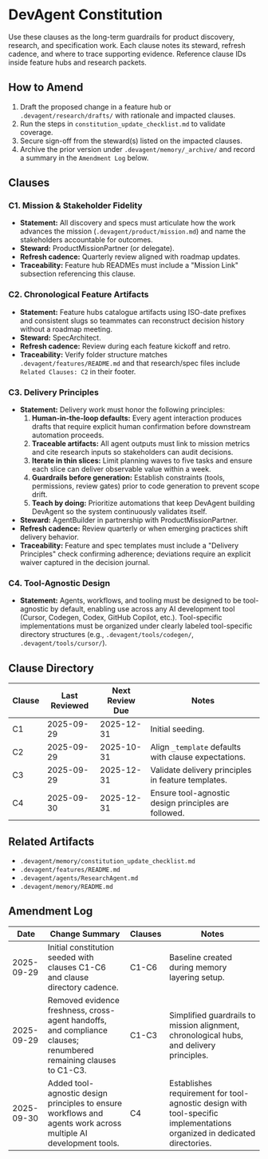 # DevAgent Constitution

Use these clauses as the long-term guardrails for product discovery, research, and specification work. Each clause notes its steward, refresh cadence, and where to trace supporting evidence. Reference clause IDs inside feature hubs and research packets.

## How to Amend

1. Draft the proposed change in a feature hub or `.devagent/research/drafts/` with rationale and impacted clauses.
2. Run the steps in `constitution_update_checklist.md` to validate coverage.
3. Secure sign-off from the steward(s) listed on the impacted clauses.
4. Archive the prior version under `.devagent/memory/_archive/` and record a summary in the `Amendment Log` below.

## Clauses

### C1. Mission & Stakeholder Fidelity
- **Statement:** All discovery and specs must articulate how the work advances the mission (`.devagent/product/mission.md`) and name the stakeholders accountable for outcomes.
- **Steward:** ProductMissionPartner (or delegate).
- **Refresh cadence:** Quarterly review aligned with roadmap updates.
- **Traceability:** Feature hub READMEs must include a "Mission Link" subsection referencing this clause.

### C2. Chronological Feature Artifacts
- **Statement:** Feature hubs catalogue artifacts using ISO-date prefixes and consistent slugs so teammates can reconstruct decision history without a roadmap meeting.
- **Steward:** SpecArchitect.
- **Refresh cadence:** Review during each feature kickoff and retro.
- **Traceability:** Verify folder structure matches `.devagent/features/README.md` and that research/spec files include `Related Clauses: C2` in their footer.

### C3. Delivery Principles
- **Statement:** Delivery work must honor the following principles:
  1. **Human-in-the-loop defaults:** Every agent interaction produces drafts that require explicit human confirmation before downstream automation proceeds.
  2. **Traceable artifacts:** All agent outputs must link to mission metrics and cite research inputs so stakeholders can audit decisions.
  3. **Iterate in thin slices:** Limit planning waves to five tasks and ensure each slice can deliver observable value within a week.
  4. **Guardrails before generation:** Establish constraints (tools, permissions, review gates) prior to code generation to prevent scope drift.
  5. **Teach by doing:** Prioritize automations that keep DevAgent building DevAgent so the system continuously validates itself.
- **Steward:** AgentBuilder in partnership with ProductMissionPartner.
- **Refresh cadence:** Review quarterly or when emerging practices shift delivery behavior.
- **Traceability:** Feature and spec templates must include a "Delivery Principles" check confirming adherence; deviations require an explicit waiver captured in the decision journal.

### C4. Tool-Agnostic Design
- **Statement:** Agents, workflows, and tooling must be designed to be tool-agnostic by default, enabling use across any AI development tool (Cursor, Codegen, Codex, GitHub Copilot, etc.). Tool-specific implementations must be organized under clearly labeled tool-specific directory structures (e.g., `.devagent/tools/codegen/`, `.devagent/tools/cursor/`).

## Clause Directory

| Clause | Last Reviewed | Next Review Due | Notes |
|--------|----------------|-----------------|-------|
| C1 | 2025-09-29 | 2025-12-31 | Initial seeding.
| C2 | 2025-09-29 | 2025-10-31 | Align `_template` defaults with clause expectations.
| C3 | 2025-09-29 | 2025-12-31 | Validate delivery principles in feature templates.
| C4 | 2025-09-30 | 2025-12-31 | Ensure tool-agnostic design principles are followed.

## Related Artifacts

- `.devagent/memory/constitution_update_checklist.md`
- `.devagent/features/README.md`
- `.devagent/agents/ResearchAgent.md`
- `.devagent/memory/README.md`

## Amendment Log

| Date | Change Summary | Clauses | Notes |
|------|----------------|---------|-------|
| 2025-09-29 | Initial constitution seeded with clauses C1-C6 and clause directory cadence. | C1-C6 | Baseline created during memory layering setup.
| 2025-09-29 | Removed evidence freshness, cross-agent handoffs, and compliance clauses; renumbered remaining clauses to C1-C3. | C1-C3 | Simplified guardrails to mission alignment, chronological hubs, and delivery principles.
| 2025-09-30 | Added tool-agnostic design principles to ensure workflows and agents work across multiple AI development tools. | C4 | Establishes requirement for tool-agnostic design with tool-specific implementations organized in dedicated directories.
